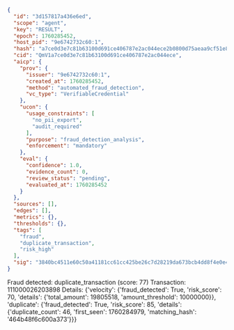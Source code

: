 ```json
{
  "id": "3d157817a436e6ed",
  "scope": "agent",
  "key": "RESULT",
  "epoch": 1760285452,
  "host_pid": "9e6742732c60:1",
  "hash": "a7ce0d3e7c81b63100d691ce406787e2ac044ece2b0800d75aeaa9cf51e8a558",
  "cid": "QmV1a7ce0d3e7c81b63100d691ce406787e2ac044ece",
  "aicp": {
    "prov": {
      "issuer": "9e6742732c60:1",
      "created_at": 1760285452,
      "method": "automated_fraud_detection",
      "vc_type": "VerifiableCredential"
    },
    "ucon": {
      "usage_constraints": [
        "no_pii_export",
        "audit_required"
      ],
      "purpose": "fraud_detection_analysis",
      "enforcement": "mandatory"
    },
    "eval": {
      "confidence": 1.0,
      "evidence_count": 0,
      "review_status": "pending",
      "evaluated_at": 1760285452
    }
  },
  "sources": [],
  "edges": [],
  "metrics": {},
  "thresholds": {},
  "tags": [
    "fraud",
    "duplicate_transaction",
    "risk_high"
  ],
  "sig": "3840bc4511e60c50a41181cc61cc425be26c7d28219da673bcb4dd8f4e0e420e"
}
```

Fraud detected: duplicate_transaction (score: 77)
Transaction: 111000026203898
Details: {'velocity': {'fraud_detected': True, 'risk_score': 70, 'details': {'total_amount': 19805518, 'amount_threshold': 10000000}}, 'duplicate': {'fraud_detected': True, 'risk_score': 85, 'details': {'duplicate_count': 46, 'first_seen': 1760284979, 'matching_hash': '464b48f6c600a373'}}}
